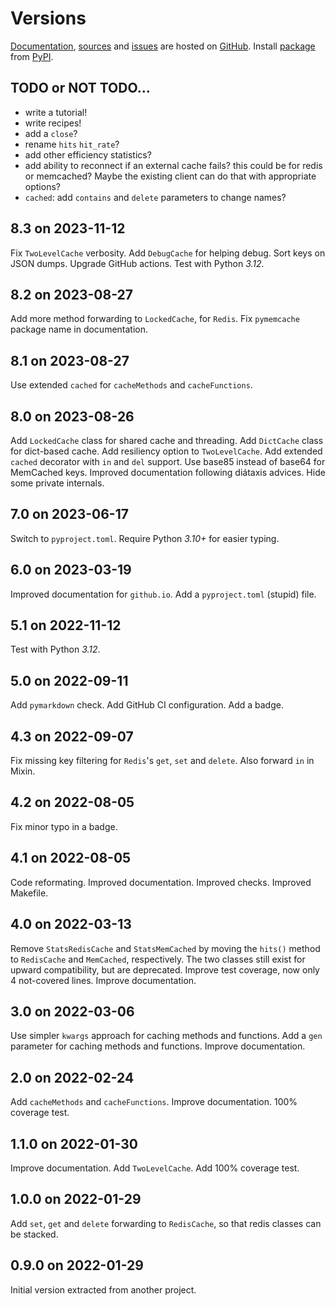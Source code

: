 # Versions

[Documentation](https://zx80.github.io/cachetools-utils/),
[sources](https://github.com/zx80/cachetools-utils) and
[issues](https://github.com/zx80/cachetools-utils/issues)
are hosted on [GitHub](https://github.com).
Install [package](https://pypi.org/project/CacheToolsUtils/) from
[PyPI](https://pypi.org/).

## TODO or NOT TODO…

- write a tutorial!
- write recipes!
- add a `close`?
- rename `hits`  `hit_rate`?
- add other efficiency statistics?
- add ability to reconnect if an external cache fails?
  this could be for redis or memcached?
  Maybe the existing client can do that with appropriate options?
- `cached`: add `contains` and `delete` parameters to change names?

## 8.3 on 2023-11-12

Fix `TwoLevelCache` verbosity.
Add `DebugCache` for helping debug.
Sort keys on JSON dumps.
Upgrade GitHub actions.
Test with Python *3.12*.

## 8.2 on 2023-08-27

Add more method forwarding to `LockedCache`, for `Redis`.
Fix `pymemcache` package name in documentation.

## 8.1 on 2023-08-27

Use extended `cached` for `cacheMethods` and `cacheFunctions`.

## 8.0 on 2023-08-26

Add `LockedCache` class for shared cache and threading.
Add `DictCache` class for dict-based cache.
Add resiliency option to `TwoLevelCache`.
Add extended `cached` decorator with `in` and `del` support.
Use base85 instead of base64 for MemCached keys.
Improved documentation following diátaxis advices.
Hide some private internals.

## 7.0 on 2023-06-17

Switch to `pyproject.toml`.
Require Python *3.10+* for easier typing.

## 6.0 on 2023-03-19

Improved documentation for `github.io`.
Add a `pyproject.toml` (stupid) file.

## 5.1 on 2022-11-12

Test with Python *3.12*.

## 5.0 on 2022-09-11

Add `pymarkdown` check.
Add GitHub CI configuration.
Add a badge.

## 4.3 on 2022-09-07

Fix missing key filtering for `Redis`'s `get`, `set` and `delete`.
Also forward `in` in Mixin.

## 4.2 on 2022-08-05

Fix minor typo in a badge.

## 4.1 on 2022-08-05

Code reformating.
Improved documentation.
Improved checks.
Improved Makefile.

## 4.0 on 2022-03-13

Remove `StatsRedisCache` and `StatsMemCached` by moving the `hits()` method
to `RedisCache` and `MemCached`, respectively.
The two classes still exist for upward compatibility, but are deprecated.
Improve test coverage, now only 4 not-covered lines.
Improve documentation.

## 3.0 on 2022-03-06

Use simpler `kwargs` approach for caching methods and functions.
Add a `gen` parameter for caching methods and functions.
Improve documentation.

## 2.0 on 2022-02-24

Add `cacheMethods` and `cacheFunctions`.
Improve documentation.
100% coverage test.

## 1.1.0 on 2022-01-30

Improve documentation.
Add `TwoLevelCache`.
Add 100% coverage test.

## 1.0.0 on 2022-01-29

Add `set`, `get` and `delete` forwarding to `RedisCache`, so that redis
classes can be stacked.

## 0.9.0 on 2022-01-29

Initial version extracted from another project.
